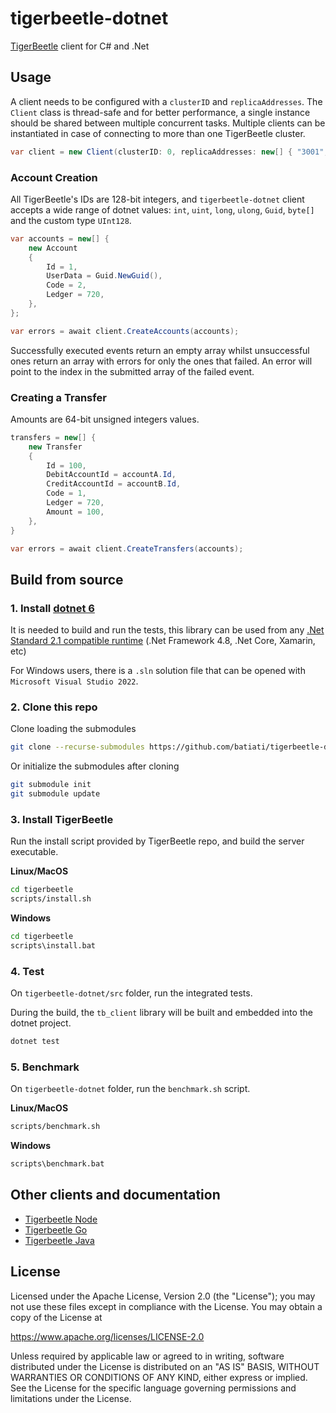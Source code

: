 # tigerbeetle-dotnet

[TigerBeetle](https://github.com/tigerbeetledb/tigerbeetle) client for C# and .Net

## Usage

A client needs to be configured with a `clusterID` and `replicaAddresses`.
The `Client` class is thread-safe and for better performance, a single instance should be shared between multiple concurrent tasks.
Multiple clients can be instantiated in case of connecting to more than one TigerBeetle cluster.

```C#
var client = new Client(clusterID: 0, replicaAddresses: new[] { "3001", "3002", "3003" });
```

### Account Creation

All TigerBeetle's IDs are 128-bit integers, and `tigerbeetle-dotnet` client accepts a wide range of dotnet values: `int`, `uint`, `long`, `ulong`, `Guid`, `byte[]` and the custom type `UInt128`.

```C#
var accounts = new[] {
    new Account
    {
        Id = 1,
        UserData = Guid.NewGuid(),
        Code = 2,
        Ledger = 720,
    },     
};

var errors = await client.CreateAccounts(accounts);
```

Successfully executed events return an empty array whilst unsuccessful ones return an array with errors for only the ones that failed. An error will point to the index in the submitted array of the failed event.

### Creating a Transfer

Amounts are 64-bit unsigned integers values.

```C#
transfers = new[] {
    new Transfer
    {
        Id = 100,
        DebitAccountId = accountA.Id,
        CreditAccountId = accountB.Id,
        Code = 1,
        Ledger = 720,
        Amount = 100,
    },
}

var errors = await client.CreateTransfers(accounts);
```

## Build from source

### 1. Install [dotnet 6](https://dotnet.microsoft.com/en-us/download)

It is needed to build and run the tests, this library can be used from any [.Net Standard 2.1 compatible runtime](https://docs.microsoft.com/en-us/dotnet/standard/net-standard) (.Net Framework 4.8, .Net Core, Xamarin, etc)


For Windows users, there is a `.sln` solution file that can be opened with `Microsoft Visual Studio 2022`.

### 2. Clone this repo

Clone loading the submodules

```bash
git clone --recurse-submodules https://github.com/batiati/tigerbeetle-dotnet.git
```

Or initialize the submodules after cloning

```bash
git submodule init
git submodule update 
```

### 3. Install TigerBeetle

Run the install script provided by TigerBeetle repo, and build the server executable.

**Linux/MacOS**
```bash
cd tigerbeetle
scripts/install.sh
```

**Windows**
```cmd
cd tigerbeetle
scripts\install.bat
```

### 4. Test

On `tigerbeetle-dotnet/src` folder, run the integrated tests.

During the build, the `tb_client` library will be built and embedded into the dotnet project.

```bash
dotnet test
```

### 5. Benchmark

On `tigerbeetle-dotnet` folder, run the `benchmark.sh` script.

**Linux/MacOS**
```bash
scripts/benchmark.sh
```

**Windows**
```bash
scripts\benchmark.bat
```
## Other clients and documentation

- [Tigerbeetle Node](https://github.com/tigerbeetledb/tigerbeetle-node)
- [Tigerbeetle Go](https://github.com/tigerbeetledb/tigerbeetle-go)
- [Tigerbeetle Java](https://github.com/tigerbeetledb/tigerbeetle-java)

## License

Licensed under the Apache License, Version 2.0 (the "License"); you may not use these files except in compliance with the License. You may obtain a copy of the License at

https://www.apache.org/licenses/LICENSE-2.0

Unless required by applicable law or agreed to in writing, software distributed under the License is distributed on an "AS IS" BASIS, WITHOUT WARRANTIES OR CONDITIONS OF ANY KIND, either express or implied. See the License for the specific language governing permissions and limitations under the License.

